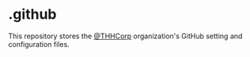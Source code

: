 # .github

This repository stores the [@THHCorp](https://github.com/THHCorp) organization's GitHub setting and configuration files.

